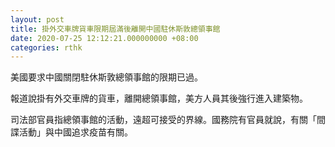 ```yaml
---
layout: post
title: 掛外交車牌貨車限期屆滿後離開中國駐休斯敦總領事館
date: 2020-07-25 12:12:21.000000000 +08:00
categories: rthk
---
```


美國要求中國關閉駐休斯敦總領事館的限期已過。

報道說掛有外交車牌的貨車，離開總領事館，美方人員其後強行進入建築物。

司法部官員指總領事館的活動，遠超可接受的界線。國務院有官員就說，有關「間諜活動」與中國追求疫苗有關。
